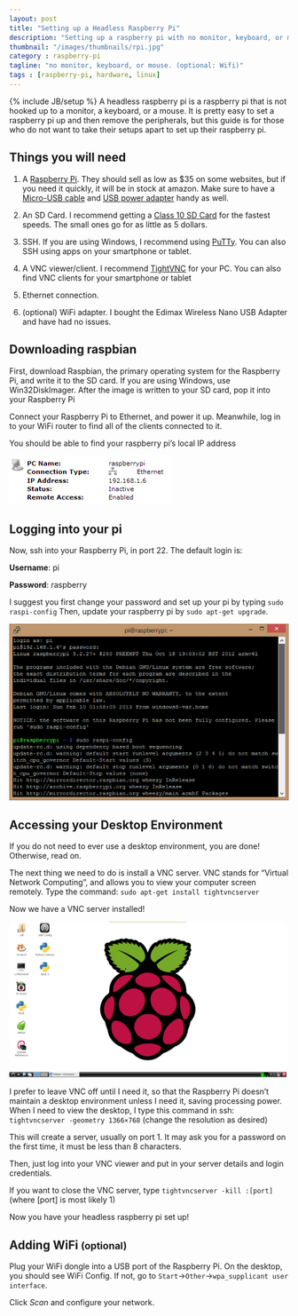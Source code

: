 ```yaml
---
layout: post
title: "Setting up a Headless Raspberry Pi"
description: "Setting up a raspberry pi with no monitor, keyboard, or mouse optional: WiFi"
thumbnail: "/images/thumbnails/rpi.jpg"
category : raspberry-pi
tagline: "no monitor, keyboard, or mouse. (optional: Wifi)"
tags : [raspberry-pi, hardware, linux]
---
```

{% include JB/setup %}
A headless raspberry pi is a raspberry pi that is not hooked up to a monitor, a keyboard, or a mouse. It is pretty easy to set a raspberry pi up 
and then remove the peripherals, but this guide is for those who do not want to take their setups apart to set up their raspberry pi.


## Things you will need

1. A [Raspberry Pi](http://www.amazon.com/exec/obidos/ASIN/B009SQQF9C/mvartan-20). 
They should sell as low as $35 on some websites, but if you need it quickly, it will be in stock at amazon. 
Make sure to have a [Micro-USB cable](http://www.amazon.com/s/ref=nb_sb_noss?url=search-alias%3Daps&field-keywords=microusb%7C%28Micro+usb%29&tag=mvartan-20) and [USB power adapter](http://www.amazon.com/s/ref=nb_sb_noss?url=search-alias%3Daps&field-keywords=usb+power%7Ccharger%7Cac&rh=i%3Aaps%2Ck%3Ausb+power%7Ccharger%7Cac&tag=mvartan-20) handy as well.

2. An SD Card. I recommend getting a [Class 10 SD Card](http://www.amazon.com/s/?url=search-alias&field-keywords=class+10+sd+card&tag=mvartan-20) for the fastest speeds. The small ones go for as little as 5 dollars.

3. SSH. If you are using Windows, I recommend using [PuTTy](http://www.chiark.greenend.org.uk/~sgtatham/putty/download.html). You can also SSH using apps on your smartphone or tablet. 

4. A VNC viewer/client. I recommend [TightVNC](http://www.tightvnc.com/download.php) for your PC. You can also find VNC clients for your smartphone or tablet

5. Ethernet connection.

6. (optional) WiFi adapter. I bought the Edimax Wireless Nano USB Adapter and have had no issues.


## Downloading raspbian

First, download Raspbian, the primary operating system for the Raspberry Pi, and write it to the SD card. If you are using Windows, use Win32DiskImager. After the image is written to your SD card, pop it into your Raspberry Pi


Connect your Raspberry Pi to Ethernet, and power it up. Meanwhile, log in to your WiFi router to find all of the clients connected to it.

You should be able to find your raspberry pi’s local IP address

![Find your Raspberry Pi's IP through your router's web interface](/images/headless-raspberry-pi/router.png)

## Logging into your pi

Now, ssh into your Raspberry Pi, in port 22. The default login is:



**Username**: pi
	
**Password**: raspberry

I suggest you first change your password and set up your pi by typing `sudo raspi-config` Then, update your raspberry pi by `sudo apt-get upgrade`.


![](/images/headless-raspberry-pi/putty.png)





 
## Accessing your Desktop Environment

If you do not need to ever use a desktop environment, you are done! Otherwise, read on.

The next thing we need to do is install a VNC server. VNC stands for “Virtual Network Computing”, and allows you to view your computer screen remotely. Type the command: `sudo apt-get install tightvncserver`

Now we have a VNC server installed!

![Raspberry Pi Desktop on VNC](/images/headless-raspberry-pi/desktop.png)
 

I prefer to leave VNC off until I need it, so that the Raspberry Pi doesn’t maintain a desktop environment unless I need it, saving processing power. When I need to view the desktop, I type this command in ssh: `tightvncserver -geometry 1366×768` (change the resolution as desired)

This will create a server, usually on port 1. It may ask you for a password on the first time, it must be less than 8 characters.

Then, just log into your VNC viewer and put in your server details and login credentials.


If you want to close the VNC server, type `tightvncserver -kill :[port]` (where [port] is most likely 1)

Now you have your headless raspberry pi set up!

## Adding WiFi <small>(optional)</small>

Plug your WiFi dongle into a USB port of the Raspberry Pi. On the desktop, you should see WiFi Config. If not, go to `Start`&rarr;`Other`&rarr;`wpa_supplicant user interface`. 

Click *Scan* and configure your network.


